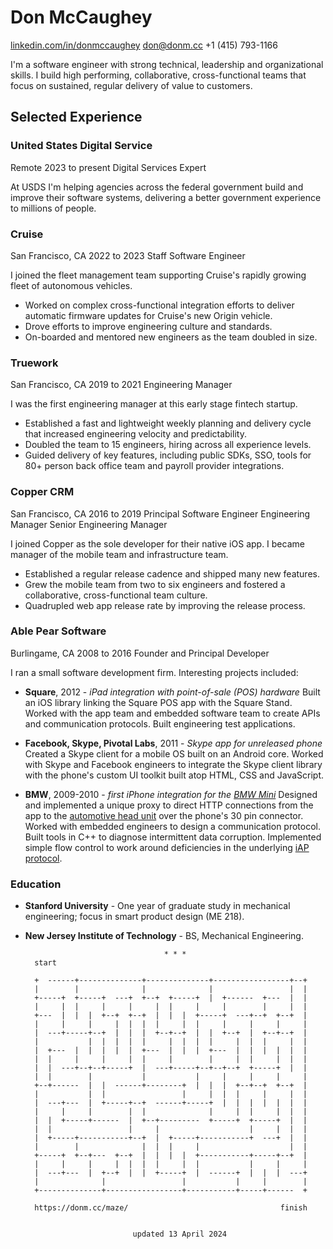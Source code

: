 # Don McCaughey

[linkedin.com/in/donmccaughey][1]
don@donm.cc
+1 (415) 793-1166

I'm a software engineer with strong technical, leadership and organizational
skills.  I build high performing, collaborative, cross-functional teams that
focus on sustained, regular delivery of value to customers.

[1]: https://www.linkedin.com/in/donmccaughey/


## Selected Experience

### United States Digital Service

Remote
2023 to present
Digital Services Expert

At USDS I'm helping agencies across the federal government build and improve
their software systems, delivering a better government experience to millions
of people.


### Cruise

San Francisco, CA
2022 to 2023
Staff Software Engineer

I joined the fleet management team supporting Cruise's rapidly growing fleet of
autonomous vehicles.

- Worked on complex cross-functional integration efforts to deliver automatic
  firmware updates for Cruise's new Origin vehicle.
- Drove efforts to improve engineering culture and standards.
- On-boarded and mentored new engineers as the team doubled in size.


### Truework

San Francisco, CA
2019 to 2021
Engineering Manager

I was the first engineering manager at this early stage fintech startup.

- Established a fast and lightweight weekly planning and delivery cycle that
  increased engineering velocity and predictability.
- Doubled the team to 15 engineers, hiring across all experience levels.
- Guided delivery of key features, including public SDKs, SSO, tools for 80+
  person back office team and payroll provider integrations.


### Copper CRM

San Francisco, CA
2016 to 2019
Principal Software Engineer
Engineering Manager
Senior Engineering Manager

I joined Copper as the sole developer for their native iOS app.  I became
manager of the mobile team and infrastructure team.

- Established a regular release cadence and shipped many new features.
- Grew the mobile team from two to six engineers and fostered a collaborative,
  cross-functional team culture.
- Quadrupled web app release rate by improving the release process.



### Able Pear Software

Burlingame, CA
2008 to 2016
Founder and Principal Developer

I ran a small software development firm.  Interesting projects included:

- **Square**, 2012 - _iPad integration with point-of-sale (POS) hardware_
  Built an iOS library linking the Square POS app with the Square Stand.
  Worked with the app team and embedded software team to create APIs and
  communication protocols.  Built engineering test applications.

- **Facebook, Skype, Pivotal Labs**, 2011 - _Skype app for unreleased phone_
  Created a Skype client for a mobile OS built on an Android core.  Worked with
  Skype and Facebook engineers to integrate the Skype client library with the
  phone's custom UI toolkit built atop HTML, CSS and JavaScript.

- **BMW**, 2009-2010 - _first iPhone integration for the [BMW Mini][2]_
  Designed and implemented a unique proxy to direct HTTP connections from the
  app to the [automotive head unit][3] over the phone's 30 pin connector.
  Worked with embedded engineers to design a communication protocol.  Built
  tools in C++ to diagnose intermittent data corruption.  Implemented simple
  flow control to work around deficiencies in the underlying [iAP protocol][4].

[2]: https://apps.apple.com/us/app/id1519458349
[3]: https://en.wikipedia.org/wiki/Automotive_head_unit
[4]: https://en.wikipedia.org/wiki/List_of_Bluetooth_profiles#iPod_Accessory_Protocol_(iAP)


### Education

- **Stanford University** - One year of graduate study in mechanical
  engineering; focus in smart product design (ME 218).

- **New Jersey Institute of Technology** - BS, Mechanical Engineering.


                                     * * *
        start

        +  ------+--------------+--------------+-----------------+--+
        |        |              |              |                 |  |
        +-----+  +-----+  ---+  +--+  +-----+  |  +------  +---  |  |
        |     |  |     |     |     |  |     |     |        |     |  |
        +---  |  |  |  +--+  +--+  |  |  |  +-----+  ---+--+  +--+  |
        |     |     |     |  |  |  |     |  |     |     |     |     |
        |  ---+-----+--+  |  |  |  +--+--+  |  |  +--+  |  +--+--+  |
        |           |  |  |  |  |     |  |  |  |     |  |  |     |  |
        |  +---  |  |  |  |  |  +---  |  |  |  +---  |  |  |  |  |  |
        |  |     |     |     |  |     |        |     |  |     |  |  |
        |  |  ---+--+--+-----+  |  ---+-----+--+--+--+  +-----+  |  |
        |  |        |           |           |     |     |     |     |
        +--+------  |  |  ------+--------+  |  |  |  +--+--+  +--+  |
        |           |  |                 |     |  |  |     |     |  |
        |  ---+---  |  +-----+--+  ------+-----+  |  |  |  |  |  |  |
        |     |     |        |  |              |     |  |     |  |  |
        |  |  +-----+------  |  +--+---------  +-----+  +-----+  |  |
        |  |                 |     |                    |     |  |  |
        |  +-----+-----------+--+  |  +-----+-----------+  ---+  |  |
        |        |              |  |  |     |                    |  |
        +-----+  +--+---  +--+  |  |  |  |  +-----------+-----+--+  |
        |     |     |     |  |  |  |     |  |           |     |     |
        |  ---+---  |  +--+  |  |  +-----+  |  ------+  |  |  |  ---+
        |              |                 |           |     |        |
        +--------------+-----------------+-----------+-----+------  +

        https://donm.cc/maze/                                  finish


                              updated 13 April 2024
